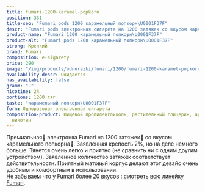 ```yaml
---
title: fumari-1200-karamel-popkorn
position: 331
title-seo: "Fumari pods 1200 карамельный попкорн\U0001F37F"
descr: "Fumari pods электронная сигарета на 1200 затяжек со вкусом карамельного попкорна\U0001F37F"
product-name: "Fumari 1200 карамельный попкорн\U0001F37F"
product-alt: "Fumari pods 1200 карамельный попкорн\U0001F37F"
strong: Крепкий
brand: Fumari
composition: e-sigarety
price: 290
image: "/img/products/odnorazki/fumari/1200/fumari-1200-karamel-popkorn.png"
availability-descr: Ожидается
has_availability: false
gramm: "-"
nicotine: 2%
portions: 1200 тяг
taste: "карамельный попкорн\U0001F37F"
form: Одноразовая электронная сигарета
composition-product: Пищевой пропиленгликоль, растительный глицерин, ароматизатор,
  никотин
---
```


Премиальная🥇 электронка Fumari на 1200 затяжек💨 со вкусом карамельного попкорна🍿. Заявленная крепость 2%, но на деле немного больше. Тянется очень легко и приятно (не сравнить ни с одним другим устройством). Заявленное количество затяжек соответствует действительности. Приятный матовый корпус делают этот девайс очень удобным и комфортным в использовании.<br>
Не забываем что у Fumari более 20 вкусов : [смотреть всю линейку Fumari](/fumari).